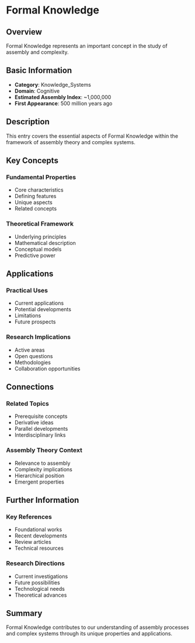 # Formal Knowledge

## Overview

Formal Knowledge represents an important concept in the study of assembly and complexity.

## Basic Information

- **Category**: Knowledge_Systems
- **Domain**: Cognitive
- **Estimated Assembly Index**: ~1,000,000
- **First Appearance**: 500 million years ago

## Description

This entry covers the essential aspects of Formal Knowledge within the framework of assembly theory and complex systems.

## Key Concepts

### Fundamental Properties
- Core characteristics
- Defining features
- Unique aspects
- Related concepts

### Theoretical Framework
- Underlying principles
- Mathematical description
- Conceptual models
- Predictive power

## Applications

### Practical Uses
- Current applications
- Potential developments
- Limitations
- Future prospects

### Research Implications
- Active areas
- Open questions
- Methodologies
- Collaboration opportunities

## Connections

### Related Topics
- Prerequisite concepts
- Derivative ideas
- Parallel developments
- Interdisciplinary links

### Assembly Theory Context
- Relevance to assembly
- Complexity implications
- Hierarchical position
- Emergent properties

## Further Information

### Key References
- Foundational works
- Recent developments
- Review articles
- Technical resources

### Research Directions
- Current investigations
- Future possibilities
- Technological needs
- Theoretical advances

## Summary

Formal Knowledge contributes to our understanding of assembly processes and complex systems through its unique properties and applications.
